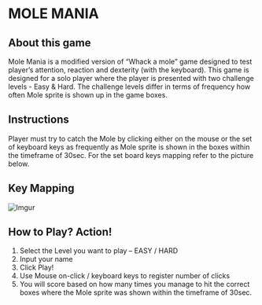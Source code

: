 # MOLE MANIA

## **About this game**

Mole Mania is a modified version of “Whack a mole” game designed to test player’s attention, reaction and dexterity (with the keyboard). This game is designed for a solo player where the player is presented with two challenge levels - Easy & Hard. The challenge levels differ in terms of frequency how often Mole sprite is shown up in the game boxes.

## **Instructions**

Player must try to catch the Mole by clicking either on the mouse or the set of keyboard keys as frequently as Mole sprite is shown in the boxes within the timeframe of 30sec.
For the set board keys mapping refer to the picture below.

## **Key Mapping**

![Imgur](https://i.imgur.com/X0yS8My.png)

## **How to Play? Action!**

<ol> 
<li> Select the Level you want to play – EASY / HARD</li> 
<li> Input your name </li>
<li> Click Play! </li>
<li> Use Mouse on-click / keyboard keys to register number of clicks </li>
<li> You will score based on how many times you manage to hit the correct boxes where the Mole sprite was shown within the timeframe of 30sec. </li>
</ol>

